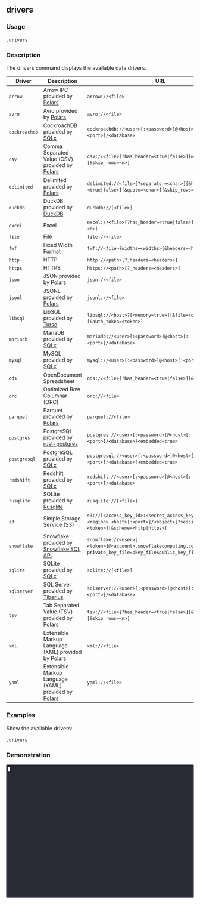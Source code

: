 ## drivers

### Usage

```text
.drivers
```

### Description

The drivers command displays the available data drivers.

| Driver        | Description                                                                                            | URL                                                                                                                                    |
|---------------|--------------------------------------------------------------------------------------------------------|----------------------------------------------------------------------------------------------------------------------------------------|
| `arrow`       | Arrow IPC provided by [Polars](https://github.com/pola-rs/polars)                                      | `arrow://<file>`                                                                                                                       |
| `avro`        | Avro provided by [Polars](https://github.com/pola-rs/polars)                                           | `avro://<file>`                                                                                                                        |
| `cockroachdb` | CockroachDB provided by [SQLx](https://github.com/launchbadge/sqlx)                                    | `cockroachdb://<user>[:<password>]@<host>[:<port>]/<database>`                                                                         |
| `csv`         | Comma Separated Value (CSV) provided by [Polars](https://github.com/pola-rs/polars)                    | `csv://<file>[?has_header=<true\|false>][&quote=<char>][&skip_rows=<n>]`                                                               |
| `delimited`   | Delimited provided by [Polars](https://github.com/pola-rs/polars)                                      | `delimited://<file>[?separator=<char>][&has_header=<true\|false>][&quote=<char>][&skip_rows=<n>]`                                      |
| `duckdb`      | DuckDB provided by [DuckDB](https://duckdb.org/)                                                       | `duckdb://[<file>]`                                                                                                                    |
| `excel`       | Excel                                                                                                  | `excel://<file>[?has_header=<true\|false>][&skip_rows=<n>]`                                                                            |
| `file`        | File                                                                                                   | `file://<file>`                                                                                                                        |
| `fwf`         | Fixed Width Format                                                                                     | `fwf://<file>?widths=<widths>[&headers=<headers>]`                                                                                     |
| `http`        | HTTP                                                                                                   | `http://<path>[?_headers=<headers>]`                                                                                                   |
| `https`       | HTTPS                                                                                                  | `https://<path>[?_headers=<headers>]`                                                                                                  |
| `json`        | JSON provided by [Polars](https://github.com/pola-rs/polars)                                           | `json://<file>`                                                                                                                        |
| `jsonl`       | JSONL provided by [Polars](https://github.com/pola-rs/polars)                                          | `jsonl://<file>`                                                                                                                       |
| `libsql`      | LibSQL provided by [Turso](https://github.com/tursodatabase/libsql)                                    | `libsql://<host>?[<memory=true>][&file=<database_file>][&auth_token=<token>]`                                                          |
| `mariadb`     | MariaDB provided by [SQLx](https://github.com/launchbadge/sqlx)                                        | `mariadb://<user>[:<password>]@<host>[:<port>]/<database>`                                                                             |
| `mysql`       | MySQL provided by [SQLx](https://github.com/launchbadge/sqlx)                                          | `mysql://<user>[:<password>]@<host>[:<port>]/<database>`                                                                               |
| `ods`         | OpenDocument Spreadsheet                                                                               | `ods://<file>[?has_header=<true\|false>][&skip_rows=<n>]`                                                                              |
| `orc`         | Optimized Row Columnar (ORC)                                                                           | `orc://<file>`                                                                                                                         |
| `parquet`     | Parquet provided by [Polars](https://github.com/pola-rs/polars)                                        | `parquet://<file>`                                                                                                                     |
| `postgres`    | PostgreSQL provided by [rust-postgres](https://github.com/sfackler/rust-postgres)                      | `postgres://<user>[:<password>]@<host>[:<port>]/<database>?<embedded=true>`                                                            |
| `postgresql`  | PostgreSQL provided by [SQLx](https://github.com/launchbadge/sqlx)                                     | `postgresql://<user>[:<password>]@<host>[:<port>]/<database>?<embedded=true>`                                                          |
| `redshift`    | Redshift provided by [SQLx](https://github.com/launchbadge/sqlx)                                       | `redshift://<user>[:<password>]@<host>[:<port>]/<database>`                                                                            |
| `rusqlite`    | SQLite provided by [Rusqlite](https://github.com/rusqlite/rusqlite?tab=readme-ov-file#rusqlite)        | `rusqlite://[<file>]`                                                                                                                  |
| `s3`          | Simple Storage Service (S3)                                                                            | `s3://[<access_key_id>:<secret_access_key>@]<bucket>.<region>.<host>[:<port>]/<object>[?session_token=<token>][&scheme=<http\|https>]` |
| `snowflake`   | Snowflake provided by [Snowflake SQL API](https://docs.snowflake.com/en/developer-guide/sql-api/index) | `snowflake://<user>[:<token>]@<account>.snowflakecomputing.com/[?private_key_file=pkey_file&public_key_file=pubkey_file]`              |
| `sqlite`      | SQLite provided by [SQLx](https://github.com/launchbadge/sqlx)                                         | `sqlite://[<file>]`                                                                                                                    |
| `sqlserver`   | SQL Server provided by [Tiberius](https://github.com/prisma/tiberius)                                  | `sqlserver://<user>[:<password>]@<host>[:<port>]/<database>`                                                                           |
| `tsv`         | Tab Separated Value (TSV) provided by [Polars](https://github.com/pola-rs/polars)                      | `tsv://<file>[?has_header=<true\|false>][&quote=<char>][&skip_rows=<n>]`                                                               |
| `xml`         | Extensible Markup Language (XML) provided by [Polars](https://github.com/pola-rs/polars)               | `xml://<file>`                                                                                                                         |
| `yaml`        | Extensible Markup Language (YAML) provided by [Polars](https://github.com/pola-rs/polars)              | `yaml://<file>`                                                                                                                        |

### Examples

Show the available drivers:

```text
.drivers
```

### Demonstration

![](./demo.gif)
